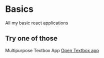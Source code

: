 # Basics
 All my basic react applications
## Try one of those

Multipurpose Textbox App
[Open Textbox app](https://prince-kb.github.io/Basics)
